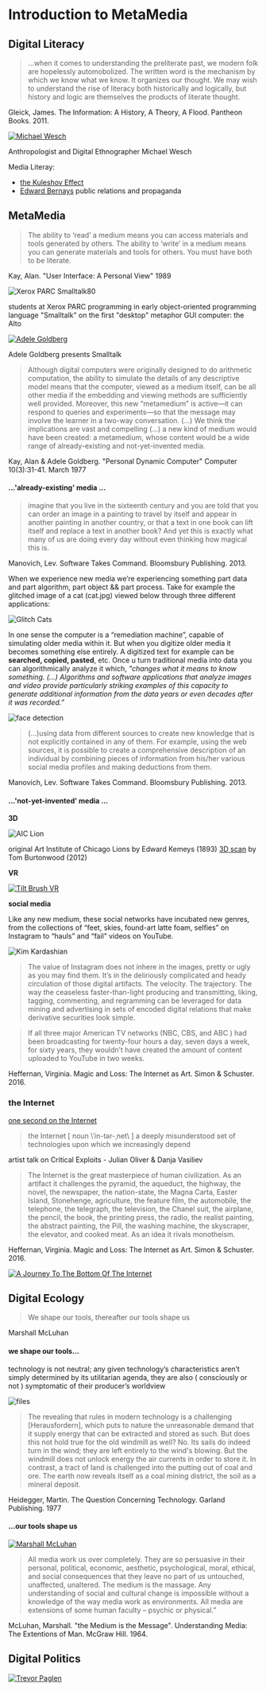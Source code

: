 # Introduction to MetaMedia

## Digital Literacy

> ...when it comes to understanding the preliterate past, we modern folk are hopelessly automobolized. The written word is the mechanism by which we know what we know. It organizes our thought. We may wish to understand the rise of literacy both historically and logically, but history and logic are themselves the products of literate thought.

Gleick, James. The Information: A History, A Theory, A Flood. Pantheon Books. 2011.

[![Michael Wesch](http://img.youtube.com/vi/hcLhtsc8FUk/0.jpg)](https://youtu.be/hcLhtsc8FUk?t=1142)

Anthropologist and Digital Ethnographer Michael Wesch

Media Literay:

- [the Kuleshov Effect](https://en.wikipedia.org/wiki/Kuleshov_effect)
- [Edward Bernays](https://en.wikipedia.org/wiki/Edward_Bernays) public relations and propaganda

## MetaMedia

> The ability to ‘read’ a medium means you can access materials and tools generated by others. The ability to ‘write’ in a medium means you can generate materials and tools for others. You must have both to be literate.

Kay, Alan. "User Interface: A Personal View" 1989

![Xerox PARC Smalltalk80](images/smalltalk.jpg)

students at Xerox PARC programming in early object-oriented programming language "Smalltalk" on the first "desktop" metaphor GUI computer: the Alto

[![Adele Goldberg](http://img.youtube.com/vi/AuXCc7WSczM/0.jpg)](https://youtu.be/AuXCc7WSczM)

Adele Goldberg presents Smalltalk

> Although digital computers were originally designed to do arithmetic computation, the ability to simulate the details of any descriptive model means that the computer, viewed as a medium itself, can be all other media if the embedding and viewing methods are sufficiently well provided. Moreover, this new “metamedium” is active—it can respond to queries and experiments—so that the message may involve the learner in a two-way conversation. (...) We think the implications are vast and compelling (...) a new kind of medium would have been created: a metamedium, whose content would be a wide range of already-existing and not-yet-invented media.

Kay, Alan & Adele Goldberg. "Personal Dynamic Computer" Computer 10(3):31-41. March 1977

#### ...'already-existing' media ...

> imagine that you live in the sixteenth century and you are told that you can order an image in a painting to travel by itself and appear in another painting in another country, or that a text in one book can lift itself and replace a text in another book? And yet this is exactly what many of us are doing every day without even thinking how magical this is.

Manovich, Lev. Software Takes Command. Bloomsbury Publishing. 2013.

When we experience new media we’re experiencing something part data and part algorithm, part object && part process. Take for example the glitched image of a cat (cat.jpg) viewed below through three different applications:

![Glitch Cats](images/glitch_cats.png)

In one sense the computer is a “remediation machine”, capable of simulating older media within it. But when you digitize older media it becomes something else entirely. A digitized text for example can be **searched, copied, pasted**, etc. Once u turn traditional media into data you can algorithmically analyze it which, *"changes what it means to know something. (...) Algorithms and software applications that analyze images and video provide particularly striking examples of this capacity to generate additional information from the data years or even decades after it was recorded.”*

![face detection](images/face.png)

> (...)using data from different sources to create new knowledge that is not explicitly contained in any of them. For example, using the web sources, it is possible to create a comprehensive description of an individual by combining pieces of information from his/her various social media profiles and making deductions from them.

Manovich, Lev. Software Takes Command. Bloomsbury Publishing. 2013.

#### ...'not-yet-invented' media ...

**3D**

![AIC Lion](images/tom_lion.jpg)

original Art Institute of Chicago Lions by Edward Kemeys (1893) [3D scan](https://www.thingiverse.com/thing:25832) by Tom Burtonwood (2012)

**VR**

[![Tilt Brush VR](http://img.youtube.com/vi/TckqNdrdbgk/0.jpg)](https://youtu.be/TckqNdrdbgk)

**social media**

Like any new medium, these social networks have incubated new genres, from the collections of “feet, skies, found-art latte foam, selfies” on Instagram to “hauls” and “fail” videos on YouTube.

![Kim Kardashian](images/selfie.jpg)

> The value of Instagram does not inhere in the images, pretty or ugly as you may find them. It’s in the deliriously complicated and heady circulation of those digital artifacts. The velocity. The trajectory. The way the ceaseless faster-than-light producing and transmitting, liking, tagging, commenting, and regramming can be leveraged for data mining and advertising in sets of encoded digital relations that make derivative securities look simple.

> If all three major American TV networks (NBC, CBS, and ABC ) had been broadcasting for twenty-four hours a day, seven days a week, for sixty years, they wouldn’t have created the amount of content uploaded to YouTube in two weeks.

Heffernan, Virginia. Magic and Loss: The Internet as Art. Simon & Schuster. 2016.

### the Internet

[one second on the Internet](http://www.internetlivestats.com/one-second/)

> the Internet [ noun \ˈin-tər-ˌnet\ ] a deeply misunderstood set of technologies upon which we increasingly depend

artist talk on Critical Exploits - Julian Oliver & Danja Vasiliev

> The Internet is the great masterpiece of human civilization. As an artifact it challenges the pyramid, the aqueduct, the highway, the novel, the newspaper, the nation-state, the Magna Carta, Easter Island, Stonehenge, agriculture, the feature film, the automobile, the telephone, the telegraph, the television, the Chanel suit, the airplane, the pencil, the book, the printing press, the radio, the realist painting, the abstract painting, the Pill, the washing machine, the skyscraper, the elevator, and cooked meat. As an idea it rivals monotheism.

Heffernan, Virginia. Magic and Loss: The Internet as Art. Simon & Schuster. 2016.

[![A Journey To The Bottom Of The Internet](http://img.youtube.com/vi/H9R4tznCNB0/0.jpg)](https://youtu.be/H9R4tznCNB0)







## Digital Ecology

> We shape our tools, thereafter our tools shape us


Marshall McLuhan

####  we shape our tools...

technology is not neutral; any given technology’s characteristics aren’t simply determined by its utilitarian agenda, they are also ( consciously or not ) symptomatic of their producer’s worldview

![files](images/files.png)

> The revealing that rules in modern technology is a challenging [Herausfordern], which puts to nature the unreasonable demand that it supply energy that can be extracted and stored as such. But does this not hold true for the old windmill as well? No. Its sails do indeed turn in the wind; they are left entirely to the wind's blowing. But the windmill does not unlock energy the air currents in order to store it. In contrast, a tract of land is challenged into the putting out of coal and ore. The earth now reveals itself as a coal mining district, the soil as a mineral deposit.

Heidegger, Martin. The Question Concerning Technology. Garland Publishing. 1977

####  ...our tools shape us

[![Marshall McLuhan](http://img.youtube.com/vi/ImaH51F4HBw/0.jpg)](https://youtu.be/ImaH51F4HBw?t=125)

> All media work us over completely. They are so persuasive in their personal, political, economic, aesthetic, psychological, moral, ethical, and social consequences that they leave no part of us untouched, unaffected, unaltered. The medium is the massage. Any understanding of social and cultural change is impossible without a knowledge of the way media work as environments. All media are extensions of some human faculty – psychic or physical.”

McLuhan, Marshall. "the Medium is the Message". Understanding Media: The Extentions of Man. McGraw Hill. 1964.

## Digital Politics

[![Trevor Paglen](http://img.youtube.com/vi/h7guR5ei30Y/0.jpg)](https://youtu.be/h7guR5ei30Y)
